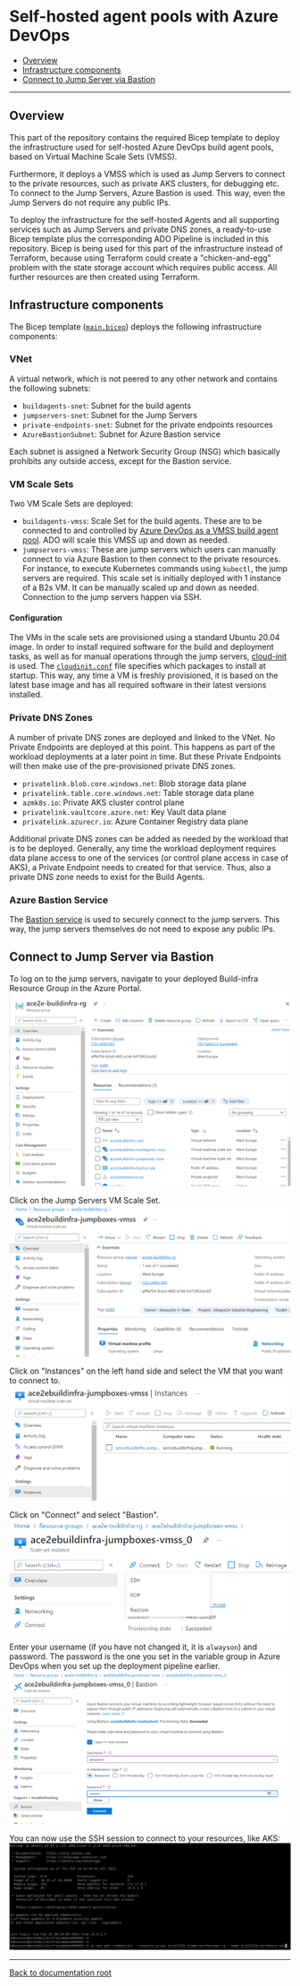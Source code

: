# Self-hosted agent pools with Azure DevOps

- [Overview](#overview)
- [Infrastructure components](#infrastructure-components)
- [Connect to Jump Server via Bastion](#connect-to-jump-server-via-bastion)

---

## Overview

This part of the repository contains the required Bicep template to deploy the infrastructure used for self-hosted Azure DevOps build agent pools, based on Virtual Machine Scale Sets (VMSS).

Furthermore, it deploys a VMSS which is used as Jump Servers to connect to the private resources, such as private AKS clusters, for debugging etc. To connect to the Jump Servers, Azure Bastion is used. This way, even the Jump Servers do not require any public IPs.

To deploy the infrastructure for the self-hosted Agents and all supporting services such as Jump Servers and private DNS zones, a ready-to-use Bicep template plus the corresponding ADO Pipeline is included in this repository. Bicep is being used for this part of the infrastructure instead of Terraform, because using Terraform could create a "chicken-and-egg" problem with the state storage account which requires public access. All further resources are then created using Terraform.

## Infrastructure components

The Bicep template ([`main.bicep`](./main.bicep)) deploys the following infrastructure components:

### VNet

A virtual network, which is not peered to any other network and contains the following subnets:

- `buildagents-snet`: Subnet for the build agents
- `jumpservers-snet`: Subnet for the Jump Servers
- `private-endpoints-snet`: Subnet for the private endpoints resources
- `AzureBastionSubnet`: Subnet for Azure Bastion service

Each subnet is assigned a Network Security Group (NSG) which basically prohibits any outside access, except for the Bastion service.

### VM Scale Sets

Two VM Scale Sets are deployed:

- `buildagents-vmss`: Scale Set for the build agents. These are to be connected to and controlled by [Azure DevOps as a VMSS build agent pool](https://docs.microsoft.com/azure/devops/pipelines/agents/scale-set-agents?view=azure-devops). ADO will scale this VMSS up and down as needed.
- `jumpservers-vmss`: These are jump servers which users can manually connect to via Azure Bastion to then connect to the private resources. For instance, to execute Kubernetes commands using `kubectl`, the jump servers are required. This scale set is initially deployed with 1 instance of a B2s VM. It can be manually scaled up and down as needed. Connection to the jump servers happen via SSH.

#### Configuration

The VMs in the scale sets are provisioned using a standard Ubuntu 20.04 image. In order to install required software for the build and deployment tasks, as well as for manual operations through the jump servers, [cloud-init](https://docs.microsoft.com/azure/virtual-machines/linux/using-cloud-init) is used. The [`cloudinit.conf`](./cloudinit.conf) file specifies which packages to install at startup. This way, any time a VM is freshly provisioned, it is based on the latest base image and has all required software in their latest versions installed.

### Private DNS Zones

A number of private DNS zones are deployed and linked to the VNet. No Private Endpoints are deployed at this point. This happens as part of the workload deployments at a later point in time. But these Private Endpoints will then make use of the pre-provisioned private DNS zones.

- `privatelink.blob.core.windows.net`: Blob storage data plane
- `privatelink.table.core.windows.net`: Table storage data plane
- `azmk8s.io`: Private AKS cluster control plane
- `privatelink.vaultcore.azure.net`: Key Vault data plane
- `privatelink.azurecr.io`: Azure Container Registry data plane

Additional private DNS zones can be added as needed by the workload that is to be deployed. Generally, any time the workload deployment requires data plane access to one of the services (or control plane access in case of AKS), a Private Endpoint needs to created for that service. Thus, also a private DNS zone needs to exist for the Build Agents.

### Azure Bastion Service

The [Bastion service](https://docs.microsoft.com/azure/bastion/bastion-overview) is used to securely connect to the jump servers. This way, the jump servers themselves do not need to expose any public IPs.

## Connect to Jump Server via Bastion

To log on to the jump servers, navigate to your deployed Build-infra Resource Group in the Azure Portal.
![build infra rg](/docs/media/jumpservers_rg.png)

Click on the Jump Servers VM Scale Set.
![jump servers](/docs/media/jumpservers_vmss.png)

Click on "Instances" on the left hand side and select the VM that you want to connect to.
![instances](/docs/media/jumpservers_instances.png)

Click on "Connect" and select "Bastion".
![connect](/docs/media/jumpservers_instance_connect.png)

Enter your username (if you have not changed it, it is `alwayson`) and password. The password is the one you set in the variable group in Azure DevOps when you set up the deployment pipeline earlier.
![connect dialog](/docs/media/jumpservers_instance_bastion.png)

You can now use the SSH session to connect to your resources, like AKS:
![ssh session](/docs/media/jumpservers_ssh_session.png)

---

[Back to documentation root](/docs/README.md)
